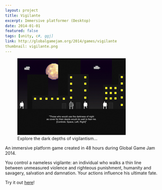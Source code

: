 ```yaml
---
layout: project
title: Vigilante
excerpt: Immersive platformer (Desktop)
date: 2014-01-01
featured: false
tags: [unity, c#, ggj]
link: http://globalgamejam.org/2014/games/vigilante
thumbnail: vigilante.png
---
```

<figure>
    <a href="http://globalgamejam.org/2014/games/vigilante"><img src="/images/projects/vigilante.png" /></a>
    <figcaption>Explore the dark depths of vigilantism...</figcaption>
</figure>

An immersive platform game created in 48 hours during Global Game Jam 2014.

You control a nameless vigilante: an individual who walks a thin line between unmeasured violence and righteous punishment, humanity and savagery, salvation and damnation. Your actions influence his ultimate fate.

Try it out [here](http://globalgamejam.org/2014/games/vigilante)!